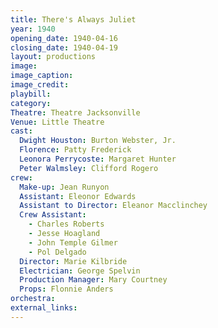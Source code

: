 ```yaml
---
title: There's Always Juliet
year: 1940
opening_date: 1940-04-16
closing_date: 1940-04-19
layout: productions
image:
image_caption:
image_credit:
playbill: 
category: 
Theatre: Theatre Jacksonville
Venue: Little Theatre
cast:
  Dwight Houston: Burton Webster, Jr.
  Florence: Patty Frederick
  Leonora Perrycoste: Margaret Hunter
  Peter Walmsley: Clifford Rogero
crew:
  Make-up: Jean Runyon
  Assistant: Eleonor Edwards
  Assistant to Director: Eleanor Macclinchey
  Crew Assistant:
    - Charles Roberts
    - Jesse Hoagland
    - John Temple Gilmer
    - Pol Delgado
  Director: Marie Kilbride
  Electrician: George Spelvin
  Production Manager: Mary Courtney
  Props: Flonnie Anders
orchestra:
external_links:
---
```


